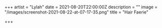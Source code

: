 +++
artist = "Lylah"
date = 2021-08-20T22:00:00Z
description = ""
image = "/images/screenshot-2021-08-22-at-07-17-35.png"
title = "Hair Faerie"

+++
